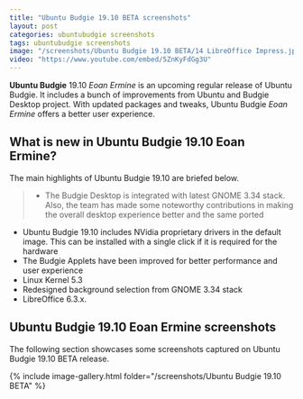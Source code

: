 ```yaml
---
title: "Ubuntu Budgie 19.10 BETA screenshots"
layout: post
categories: ubuntubudgie screenshots
tags: ubuntubudgie screenshots
image: "/screenshots/Ubuntu Budgie 19.10 BETA/14 LibreOffice Impress.jpg"
video: "https://www.youtube.com/embed/5ZnKyFdGg3U"
---
```


**Ubuntu Budgie** 19.10 *Eoan Ermine* is an upcoming regular release of Ubuntu Budgie. It includes a bunch of improvements from Ubuntu and Budgie Desktop project. With updated packages and tweaks, Ubuntu Budgie *Eoan Ermine* offers a better user experience.

## What is new in Ubuntu Budgie 19.10 Eoan Ermine?

The main highlights of Ubuntu Budgie 19.10 are briefed below.

> - The Budgie Desktop is integrated with latest GNOME 3.34 stack. Also, the team has made some noteworthy contributions in making the overall desktop experience better and the same ported 
- Ubuntu Budgie 19.10 includes NVidia proprietary drivers in the default image. This can be installed with a single click if it is required for the hardware
- The Budgie Applets have been improved for better performance and user experience
- Linux Kernel 5.3
- Redesigned background selection from GNOME 3.34 stack
- LibreOffice 6.3.x.

## Ubuntu Budgie 19.10 Eoan Ermine screenshots
The following section showcases some screenshots captured on Ubuntu Budgie 19.10 BETA release.

{% include image-gallery.html folder="/screenshots/Ubuntu Budgie 19.10 BETA" %}

 